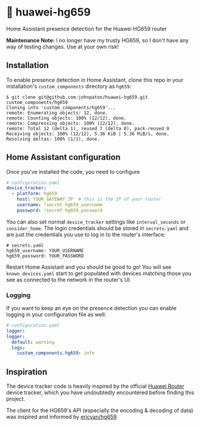 # 📶  huawei-hg659
Home Assistant presence detection for the Huawei HG659 router

**Maintenance Note:** I no longer have my trusty HG659, so I don't have any way of testing changes. Use at your own risk!

## Installation
To enable presence detection in Home Assistant, clone this repo in your installation's `custom_components` directory as `hg659`:

```console
$ git clone git@github.com:johnpaton/huawei-hg659.git custom_components/hg659
Cloning into 'custom_components/hg659'...
remote: Enumerating objects: 12, done.
remote: Counting objects: 100% (12/12), done.
remote: Compressing objects: 100% (12/12), done.
remote: Total 12 (delta 1), reused 7 (delta 0), pack-reused 0
Receiving objects: 100% (12/12), 5.36 KiB | 5.36 MiB/s, done.
Resolving deltas: 100% (1/1), done.
```

## Home Assistant configuration

Once you've installed the code, you need to configure 

```yaml
# configuration.yaml
device_tracker:
  - platform: hg659
    host: YOUR_GATEWAY_IP  # this is the IP of your touter
    username: !secret hg659_username
    password: !secret hg659_password
```
You can also set normal `device_tracker` settings like `interval_seconds` or `consider_home`. The login credentials should be stored in `secrets.yaml` and are just the credentials you use to log in to the router's interface:

```
# secrets.yaml
hg659_username: YOUR_USERNAME
hg659_password: YOUR_PASSWORD
```

Restart Home Assistant and you should be good to go! You will see `known_devices.yaml` start to get populated with devices matching those you see as connected to the network in the router's UI.

### Logging
If you want to keep an eye on the presence detection you can enable logging in your configuration file as well:
```yaml
# configuration.yaml
logger:
logger:
  default: warning
  logs:
    custom_components.hg659: info
```

## Inspiration

The device tracker code is heavily inspired by the official [Huawei Router](https://github.com/home-assistant/core/tree/dev/homeassistant/components/huawei_router) device tracker, which you have undoubtedly encountered before finding this project.

The client for the HG659's API (especially the encoding & decoding of data) was inspired and informed by [ericyan/hg659](https://github.com/ericyan/hg659).
